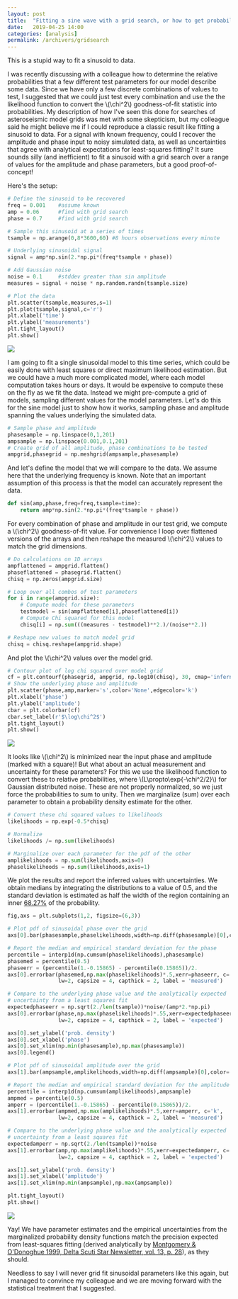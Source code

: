 ```yaml
---
layout: post
title:  "Fitting a sine wave with a grid search, or how to get probability density from goodness of fit"
date:   2019-04-25 14:00
categories: [analysis]
permalink: /archivers/gridsearch
---
```

This is a stupid way to fit a sinusoid to data.

I was recently discussing with a colleague how to determine the relative probabilities that a few different test parameters for our model describe some data.  Since we have only a few discrete combinations of values to test, I suggested that we could just test every combination and use the the likelihood function to convert the \\(\chi^2\\) goodness-of-fit statistic into probabilities. My description of how I've seen this done for searches of asteroseismic model grids was met with some skepticism, but my colleague said he might believe me if I could reproduce a classic result like fitting a sinusoid to data. For a signal with known frequency, could I recover the amplitude and phase input to noisy simulated data, as well as uncertainties that agree with analytical expectations for least-squares fitting?  It sure sounds silly (and inefficient) to fit a sinusoid with a grid search over a range of values for the amplitude and phase parameters, but a good proof-of-concept!

Here's the setup:
```python
# Define the sinusoid to be recovered
freq = 0.001   	#assume known
amp = 0.06     	#find with grid search
phase = 0.7    	#find with grid search

# Sample this sinusoid at a series of times
tsample = np.arange(0,8*3600,60) #8 hours observations every minute

# Underlying sinusoidal signal
signal = amp*np.sin(2.*np.pi*(freq*tsample + phase))

# Add Gaussian noise
noise = 0.1  	#stddev greater than sin amplitude
measures = signal + noise * np.random.randn(tsample.size)

# Plot the data
plt.scatter(tsample,measures,s=1)
plt.plot(tsample,signal,c='r')
plt.xlabel('time')
plt.ylabel('measurements')
plt.tight_layout()
plt.show()
```
<img src="http://keatonb.github.io/img/sinusoid.png" />

I am going to fit a single sinusoidal model to this time series, which could be easily done with least squares or direct maximum likelihood estimation. But we could have a much more complicated model, where each model computation takes hours or days.  It would be expensive to compute these on the fly as we fit the data.  Instead we might pre-compute a grid of models, sampling different values for the model parameters.  Let's do this for the sine model just to show how it works, sampling phase and amplitude spanning the values underlying the simulated data.  

```python
# Sample phase and amplitude
phasesample = np.linspace(0,1,201)
ampsample = np.linspace(0.001,0.1,201)
# Create grid of all amplitude, phase combinations to be tested
ampgrid,phasegrid = np.meshgrid(ampsample,phasesample)
```

And let's define the model that we will compare to the data. We assume here that the underlying frequency is known.  Note that an important assumption of this process is that the model can accurately represent the data.

```python
def sin(amp,phase,freq=freq,tsample=time):
    return amp*np.sin(2.*np.pi*(freq*tsample + phase))
```

For every combination of phase and amplitude in our test grid, we compute a \\(\chi^2\\) goodness-of-fit value. For convenience I loop over flattened versions of the arrays and then reshape the measured \\(\chi^2\\) values to match the grid dimensions.

```python
# Do calculations on 1D arrays
ampflattened = ampgrid.flatten()
phaseflattened = phasegrid.flatten()
chisq = np.zeros(ampgrid.size)

# Loop over all combos of test parameters
for i in range(ampgrid.size):
    # Compute model for these parameters
    testmodel = sin(ampflattened[i],phaseflattened[i])
    # Compute Chi squared for this model
    chisq[i] = np.sum(((measures - testmodel)**2.)/(noise**2.))

# Reshape new values to match model grid
chisq = chisq.reshape(ampgrid.shape)
```
And plot the \\(\chi^2\\) values over the model grid.

```python
# Contour plot of log chi squared over model grid
cf = plt.contourf(phasegrid, ampgrid, np.log10(chisq), 30, cmap='inferno_r',)
# Show the underlying phase and amplitude
plt.scatter(phase,amp,marker='s',color='None',edgecolor='k')
plt.xlabel('phase')
plt.ylabel('amplitude')
cbar = plt.colorbar(cf)
cbar.set_label(r'$\log\chi^2$')
plt.tight_layout()
plt.show()
```
<img src="http://keatonb.github.io/img/ampphasegrid.png" />

It looks like \\(\chi^2\\) is minimized near the input phase and amplitude (marked with a square)! But what about an actual measurement and uncertainty for these parameters?  For this we use the likelihood function to convert these to relative probabilities, where \\(L\propto\exp{-\chi^2/2}\\) for Gaussian distributed noise. These are not properly normalized, so we just force the probabilities to sum to unity.  Then we marginalize (sum) over each parameter to obtain a probability density estimate for the other. 

```python
# Convert these chi squared values to likelihoods
likelihoods = np.exp(-0.5*chisq)

# Normalize 
likelihoods /= np.sum(likelihoods)

# Marginalize over each parameter for the pdf of the other
amplikelihoods = np.sum(likelihoods,axis=0)
phaselikelihoods = np.sum(likelihoods,axis=1)
```

We plot the results and report the inferred values with uncertainties. We obtain medians by integrating the distributions to a value of 0.5, and the standard deviation is estimated as half the width of the region containing an inner [68.27%](https://en.wikipedia.org/wiki/68%E2%80%9395%E2%80%9399.7_rule) of the probability.

```python
fig,axs = plt.subplots(1,2, figsize=(6,3))

# Plot pdf of sinusoidal phase over the grid
axs[0].bar(phasesample,phaselikelihoods,width=np.diff(phasesample)[0],color='0.7')

# Report the median and empirical standard deviation for the phase
percentile = interp1d(np.cumsum(phaselikelihoods),phasesample)
phasemed = percentile(0.5)
phaseerr = (percentile(1.-0.15865) - percentile(0.15865))/2.
axs[0].errorbar(phasemed,np.max(phaselikelihoods)*.5,xerr=phaseerr, c='k', 
                lw=2, capsize = 4, capthick = 2, label = 'measured')

# Compare to the underlying phase value and the analytically expected 
# uncertainty from a least squares fit
expectedphaseerr = np.sqrt(2./len(tsample))*noise/(amp*2.*np.pi)
axs[0].errorbar(phase,np.max(phaselikelihoods)*.55,xerr=expectedphaseerr, c='red', 
                lw=2, capsize = 4, capthick = 2, label = 'expected')

axs[0].set_ylabel('prob. density')
axs[0].set_xlabel('phase')
axs[0].set_xlim(np.min(phasesample),np.max(phasesample))
axs[0].legend()

# Plot pdf of sinusoidal amplitude over the grid
axs[1].bar(ampsample,amplikelihoods,width=np.diff(ampsample)[0],color='0.7')

# Report the median and empirical standard deviation for the amplitude
percentile = interp1d(np.cumsum(amplikelihoods),ampsample)
ampmed = percentile(0.5)
amperr = (percentile(1.-0.15865) - percentile(0.15865))/2.
axs[1].errorbar(ampmed,np.max(amplikelihoods)*.5,xerr=amperr, c='k', 
                lw=2, capsize = 4, capthick = 2, label = 'measured')

# Compare to the underlying phase value and the analytically expected 
# uncertainty from a least squares fit
expectedamperr = np.sqrt(2./len(tsample))*noise
axs[1].errorbar(amp,np.max(amplikelihoods)*.55,xerr=expectedamperr, c='red', 
                lw=2, capsize = 4, capthick = 2, label = 'expected')

axs[1].set_ylabel('prob. density')
axs[1].set_xlabel('amplitude')
axs[1].set_xlim(np.min(ampsample),np.max(ampsample))

plt.tight_layout()
plt.show()
```
<img src="http://keatonb.github.io/img/sinemarginalizedpdfs.png" />

Yay! We have parameter estimates and the empirical uncertainties from the marginalized probability density functions match the precision expected from least-squares fitting (derived analytically by [Montgomery & O'Donoghue 1999, Delta Scuti Star Newsletter, vol. 13, p. 28](http://adsabs.harvard.edu/abs/1999DSSN...13...28M)), as they should.

Needless to say I will never grid fit sinusoidal parameters like this again, but I managed to convince my colleague and we are moving forward with the statistical treatment that I suggested.